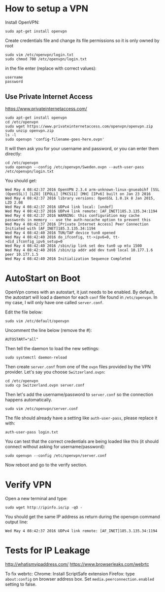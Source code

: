 # How to setup a VPN

Install OpenVPN:

```
sudo apt-get install openvpn
```

Create credentials file and change its file permissions so it is only owned by root
```
sudo vim /etc/openvpn/login.txt
sudo chmod 700 /etc/openvpn/login.txt
```

in the file enter (replace with correct values):
```
username
password
```

## Use Private Internet Access

https://www.privateinternetaccess.com/

```
sudo apt-get install openvpn
cd /etc/openvpn
sudo wget https://www.privateinternetaccess.com/openvpn/openvpn.zip
sudo unzip openvpn.zip
ls -l
sudo openvpn 'config-filename-goes-here.ovpn'
```

It will then ask you for your username and password, or you can enter them directly:
```
cd /etc/openvpn
sudo openvpn --config /etc/openvpn/Sweden.ovpn --auth-user-pass /etc/openvpn/login.txt
```

You should get:
```
Wed May 4 08:42:37 2016 OpenVPN 2.3.4 arm-unknown-linux-gnueabihf [SSL (OpenSSL)] [LZO] [EPOLL] [PKCS11] [MH] [IPv6] built on Jan 23 2016
Wed May 4 08:42:37 2016 library versions: OpenSSL 1.0.1k 8 Jan 2015, LZO 2.08
Wed May 4 08:42:37 2016 UDPv4 link local: [undef]
Wed May 4 08:42:37 2016 UDPv4 link remote: [AF_INET]185.3.135.34:1194
Wed May 4 08:42:37 2016 WARNING: this configuration may cache passwords in memory -- use the auth-nocache option to prevent this
Wed May 4 08:42:37 2016 [Private Internet Access] Peer Connection Initiated with [AF_INET]185.3.135.34:1194
Wed May 4 08:42:40 2016 TUN/TAP device tun0 opened
Wed May 4 08:42:40 2016 do_ifconfig, tt->ipv6=0, tt->did_ifconfig_ipv6_setup=0
Wed May 4 08:42:40 2016 /sbin/ip link set dev tun0 up mtu 1500
Wed May 4 08:42:40 2016 /sbin/ip addr add dev tun0 local 10.177.1.6 peer 10.177.1.5
Wed May 4 08:42:40 2016 Initialization Sequence Completed
```

# AutoStart on Boot

OpenVpn comes with an autostart, it just needs to be enabled. By default, the autostart will load a daemon for each `conf` file found in `/etc/openvpn`. In my case, I will only have one called `server.conf`.

Edit the file below:
```
sudo vim /etc/default/openvpn
```

Uncomment the line below (remove the #):
```
AUTOSTART="all"
```

Then tell the daemon to load the new settings:
```
sudo systemctl daemon-reload
```

Then create `server.conf` from one of the `ovpn` files provided by the VPN provider. Let's say you choose `Switzerland.ovpn`:
```
cd /etc/openvpn
sudo cp Switzerland.ovpn server.conf
```

Then let's add the username/password to `server.conf` so the connection happens automatically.
```
sudo vim /etc/openvpn/server.conf
```

The file should already have a setting like `auth-user-pass`, please replace it with:
```
auth-user-pass login.txt
```

You can test that the correct credentials are being loaded like this (it should connect without asking for username/password):
```
sudo openvpn --config /etc/openvpn/server.conf
```

Now reboot and go to the verify section.

# Verify VPN

Open a new terminal and type:
```
sudo wget http://ipinfo.io/ip -qO -
```

You should get the same IP address as return during the openvpn command output line:
```
Wed May 4 08:42:37 2016 UDPv4 link remote: [AF_INET]185.3.135.34:1194
```

# Tests for IP Leakage

http://whatismyipaddress.com/
https://www.browserleaks.com/webrtc

To fix webrtc:
Chrome: Install ScriptSafe extension
Firefox: type `about:config` on browser address box. Set `media.peerconnection.enabled` setting to false.

